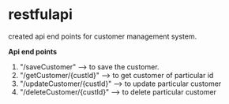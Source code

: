 # restfulapi
created api end points for customer management system.


**Api end points**
 
 1) "/saveCustomer"            --> to save the customer.
 2) "/getCustomer/{custId}"    --> to get customer of particular id
 3) "/updateCustomer/{custId}" --> to update particular customer
 4) "/deleteCustomer/{custId}" --> to delete particular customer
